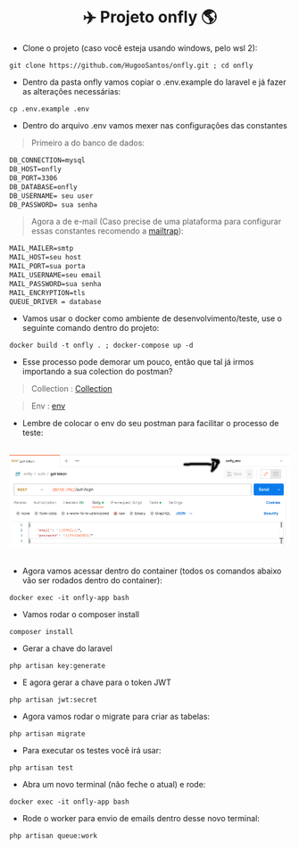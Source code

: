 <div align="center">
 <h1> ✈️ Projeto onfly 🌎</h1>
</div>

- Clone o projeto (caso você esteja usando windows, pelo wsl 2):

```
git clone https://github.com/HugooSantos/onfly.git ; cd onfly
```
- Dentro da pasta onfly vamos copiar o .env.example do laravel e já fazer as alterações necessárias:

```
cp .env.example .env
```

- Dentro do arquivo .env vamos mexer nas configurações das constantes 

> Primeiro a do banco de dados:

```
DB_CONNECTION=mysql
DB_HOST=onfly
DB_PORT=3306
DB_DATABASE=onfly
DB_USERNAME= seu user
DB_PASSWORD= sua senha 
```

> Agora a de e-mail (Caso precise de uma plataforma para configurar essas constantes recomendo a 
[mailtrap](https://mailtrap.io/)):

```
MAIL_MAILER=smtp
MAIL_HOST=seu host
MAIL_PORT=sua porta
MAIL_USERNAME=seu email
MAIL_PASSWORD=sua senha
MAIL_ENCRYPTION=tls
QUEUE_DRIVER = database
```
- Vamos usar o docker como ambiente de desenvolvimento/teste, use o seguinte comando dentro do projeto:

```
docker build -t onfly . ; docker-compose up -d
```

- Esse processo pode demorar um pouco, então que tal já irmos importando a sua colection do postman? 

> Collection : [Collection](https://drive.google.com/uc?export=download&id=1WF7yRaUkRcduBXdVDxfwPgD6EECCZCK7)

> Env : [env](https://drive.google.com/uc?export=download&id=1B4cgnj9Z8fXlAqTn0ZQO_xouXyeFvNOn) 

- Lembre de colocar o env do seu postman para facilitar o processo de teste:

<br>
<div align="center">
  <img alt="cgapp logo" src="./envPostman.png" width="700px"/>
</div>
<br>

- Agora vamos acessar dentro do container (todos os comandos abaixo vão ser rodados dentro do container):
```
docker exec -it onfly-app bash
```
- Vamos rodar o composer install

```
composer install
```

- Gerar a chave do laravel

```
php artisan key:generate
```

- E agora gerar a chave para o token JWT 

```
php artisan jwt:secret
```

- Agora vamos rodar o migrate para criar as tabelas:
```
php artisan migrate
```

- Para executar os testes você irá usar:
```
php artisan test
```
- Abra um novo terminal (não feche o atual) e rode:

```
docker exec -it onfly-app bash
```
- Rode o worker para envio de emails dentro desse novo terminal:

```
php artisan queue:work
```